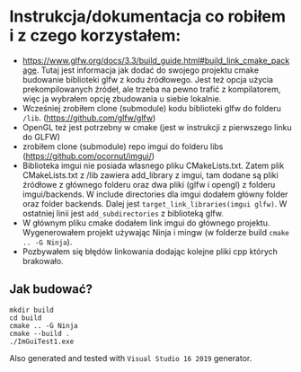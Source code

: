 # Instrukcja/dokumentacja co robiłem i z czego korzystałem:

- https://www.glfw.org/docs/3.3/build_guide.html#build_link_cmake_package. Tutaj jest informacja jak dodać do swojego projektu cmake budowanie biblioteki glfw z kodu źródłowego. Jest też opcja użycia prekompilowanych źródeł, ale trzeba na pewno trafić z kompilatorem, więc ja wybrałem opcję zbudowania u siebie lokalnie.
- Wcześniej zrobiłem clone (submodule) kodu biblioteki glfw do folderu `/lib`. (https://github.com/glfw/glfw)
- OpenGL też jest potrzebny w cmake (jest w instrukcji z pierwszego linku do GLFW)
- zrobiłem clone (submodule) repo imgui do folderu libs (https://github.com/ocornut/imgui/)
- Biblioteka imgui nie posiada własnego pliku CMakeLists.txt. Zatem plik CMakeLists.txt z /lib zawiera add_library z imgui,
tam dodane są pliki źródłowe z głównego folderu oraz dwa pliki (glfw i opengl) z folderu imgui/backends. W include directories dla imgui dodałem główny folder oraz folder backends. Dalej jest `target_link_libraries(imgui glfw)`. W ostatniej linii jest `add_subdirectories` z biblioteką glfw.
- W głównym pliku cmake dodałem link imgui do głównego projektu. Wygenerowałem projekt używając Ninja i mingw (w folderze build `cmake .. -G Ninja`).
- Pozbywałem się błędów linkowania dodając kolejne pliki cpp których brakowało.

## Jak budować?
```
mkdir build
cd build
cmake .. -G Ninja
cmake --build .
./ImGuiTest1.exe
```
Also generated and tested with `Visual Studio 16 2019` generator.
